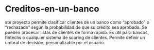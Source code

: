 # Creditos-en-un-banco
ste proyecto permite clasificar clientes de un banco como “aprobado” o “rechazado” según la probabilidad de que su crédito sea aprobado.  Se pueden procesar listas de clientes de forma rápida.  Es útil para bancos, fintechs o cualquier sistema de scoring de clientes.  Permite definir un umbral de decisión, personalizable por el usuario.
